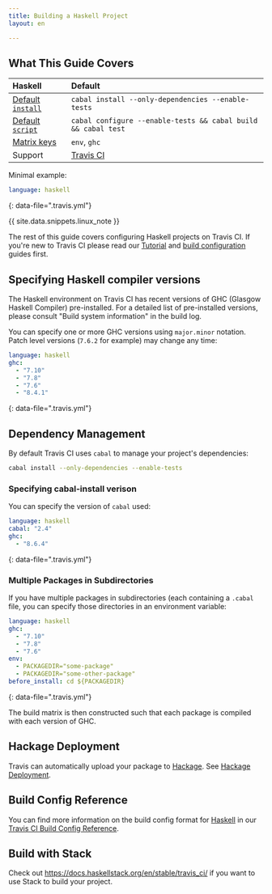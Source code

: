 ```yaml
---
title: Building a Haskell Project
layout: en

---
```


## What This Guide Covers

<aside markdown="block" class="ataglance">

| Haskell                                     | Default                                                       |
|:--------------------------------------------|:--------------------------------------------------------------|
| [Default `install`](#dependency-management) | `cabal install --only-dependencies --enable-tests`            |
| [Default `script`](#default-build-script)   | `cabal configure --enable-tests && cabal build && cabal test` |
| [Matrix keys](#build-matrix)                | `env`, `ghc`                                                  |
| Support                                     | [Travis CI](mailto:support@travis-ci.com)                     |

Minimal example:

```yaml
language: haskell
```
{: data-file=".travis.yml"}

</aside>

{{ site.data.snippets.linux_note }}

The rest of this guide covers configuring Haskell projects on Travis CI. If
you're new to Travis CI please read our [Tutorial](/user/tutorial/)
and [build configuration](/user/customizing-the-build/) guides first.

## Specifying Haskell compiler versions

The Haskell environment on Travis CI has recent versions of GHC (Glasgow Haskell
Compiler) pre-installed. For a detailed list of pre-installed versions, please
consult "Build system information" in the build log.

You can specify one or more GHC versions using `major.minor` notation. Patch
level versions (`7.6.2` for example) may change any time:

```yaml
language: haskell
ghc:
  - "7.10"
  - "7.8"
  - "7.6"
  - "8.4.1"
```
{: data-file=".travis.yml"}

## Dependency Management

By default Travis CI uses `cabal` to manage your project's dependencies:

```bash
cabal install --only-dependencies --enable-tests
```

### Specifying cabal-install verison

You can specify the version of `cabal` used:

```yaml
language: haskell
cabal: "2.4"
ghc:
  - "8.6.4"
```
{: data-file=".travis.yml"}

### Multiple Packages in Subdirectories

If you have multiple packages in subdirectories (each containing a `.cabal` file,
you can specify those directories in an environment variable:

```yaml
language: haskell
ghc:
  - "7.10"
  - "7.8"
  - "7.6"
env:
  - PACKAGEDIR="some-package"
  - PACKAGEDIR="some-other-package"
before_install: cd ${PACKAGEDIR}
```
{: data-file=".travis.yml"}

The build matrix is then constructed such that each package is compiled with each version of GHC.

## Hackage Deployment

Travis can automatically upload your package to [Hackage](https://hackage.haskell.org/).
See [Hackage Deployment](/user/deployment/hackage/).

## Build Config Reference

You can find more information on the build config format for [Haskell](https://docs.travis-ci.com/user/languages/haskell/) in our [Travis CI Build Config Reference](https://config.travis-ci.com/).

## Build with Stack

Check out https://docs.haskellstack.org/en/stable/travis_ci/ if you want to use Stack to build your project.
